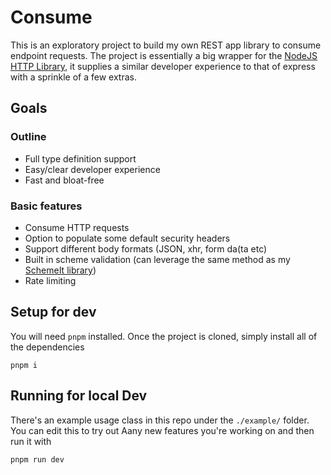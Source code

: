 # Consume

This is an exploratory project to build my own REST app library to consume endpoint requests.
The project is essentially a big wrapper for the [NodeJS HTTP Library](https://nodejs.org/api/http.html#class-httpserverresponse), it supplies a similar developer experience to that of express with a sprinkle of a few extras.

## Goals

### Outline

- Full type definition support
- Easy/clear developer experience
- Fast and bloat-free

### Basic features

- Consume HTTP requests
- Option to populate some default security headers
- Support different body formats (JSON, xhr, form da(ta etc)
- Built in scheme validation (can leverage the same method as my [SchemeIt library](https://github.com/jacoobia/schemeit))
- Rate limiting

## Setup for dev

You will need `pnpm` installed.
Once the project is cloned, simply install all of the dependencies

```
pnpm i
```

## Running for local Dev

There's an example usage class in this repo under the `./example/` folder. You can edit this to try out Aany new features you're working on and then run it with

```
pnpm run dev
```
